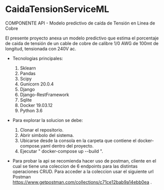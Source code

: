 # CaidaTensionServiceML
COMPONENTE API - Modelo predictivo de caída de Tensión en Linea de Cobre

El presente proyecto anexa un modelo predictivo que estima el porcentaje de caida de tensión de un cable de cobre de calibre 1/0 AWG
de 100mt de longitud, tensionada con 240V ac.

- Tecnologias principales:
  1. Sklearn
  2. Pandas
  3. Scipy
  3. Gunicorn 20.0.4
  4. Django
  5. Django-RestFramework
  6. Sqlite
  7. Docker 19.03.12 
  8. Python 3.6
  
- Para explorar la solucion se debe:
  1. Clonar el repositorio.
  2. Abrir simbolo del sistema.
  3. Ubicarse desde la consola en la carpeta que contiene el docker-compose.yaml dentro del proyecto.
  4. Ejecutar " docker-compose up --build ".
  
- Para probar la api se recomienda hacer uso de postman, cliente en el cual se tiene una coleccion de 6 endpoints para las distintas operaciones CRUD. Para acceder a la coleccion usar el siguiente url Postman https://www.getpostman.com/collections/c71ce12bab9a14ebb0ea .
